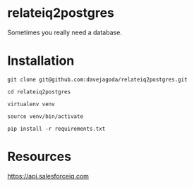 relateiq2postgres
=================
Sometimes you really need a database.

# Installation

`git clone git@github.com:davejagoda/relateiq2postgres.git`

`cd relateiq2postgres`

`virtualenv venv`

`source venv/bin/activate`

`pip install -r requirements.txt`

# Resources

https://api.salesforceiq.com
